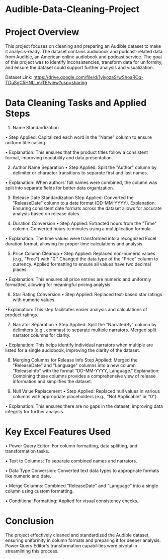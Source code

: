 # Audible-Data-Cleaning-Project

# Project Overview
This project focuses on cleaning and preparing an Audible dataset to make it analysis-ready. The dataset contains audiobook and podcast-related data from Audible, an American online audiobook and podcast service. The goal of this project was to identify inconsistencies, transform data for uniformity, and ensure the dataset could support further analysis and visualization.

Dataset Link: https://drive.google.com/file/d/1yjyozaSrwShoaROq-TDuSgC5HNLLmrTE/view?usp=sharing

# Data Cleaning Tasks and Applied Steps
1. Name Standardization

&#8226; Step Applied: Capitalized each word in the "Name" column to ensure uniform title casing.

&#8226; Explanation: This ensures that the product titles follow a consistent format, improving readability and data presentation.

2. Author Name Separation
&#8226; Step Applied: Split the "Author" column by delimiter or character transitions to separate first and last names.

&#8226; Explanation: When authors’ full names were combined, the column was split into separate fields for better data organization.

3. Release Date Standardization
Step Applied: Converted the "ReleaseDate" column to a date format (DD-MM-YYYY).
Explanation: Ensuring consistent date formats across the dataset allows for accurate analysis based on release dates.

4. Duration Conversion
&#8226; Step Applied:
Extracted hours from the "Time" column.
Converted hours to minutes using a multiplication formula.

&#8226; Explanation: The time values were transformed into a recognized Excel duration format, allowing for proper time calculations and analysis.

5. Price Column Cleanup
&#8226; Step Applied:
Replaced non-numeric values (e.g., "Free") with "0."
Changed the data type of the "Price" column to currency.
Applied formatting to ensure all values have two decimal places.

&#8226; Explanation: This ensures all price entries are numeric and uniformly formatted, allowing for meaningful pricing analysis.

6. Star Rating Conversion
&#8226; Step Applied: Replaced text-based star ratings with numeric values.

&#8226;Explanation: This step facilitates easier analysis and calculations of product ratings.

7. Narrator Separation
&#8226; Step Applied:
Split the "NarratedBy" column by delimiters (e.g., commas) to separate multiple narrators.
Merged split narrator columns for clarity.

&#8226; Explanation: This helps identify individual narrators when multiple are listed for a single audiobook, improving the clarity of the dataset.

8. Merging Columns for Release Info
Step Applied: Merged the "ReleaseDate" and "Language" columns into a new column "ReleaseInfo" with the format "DD-MM-YYYY, Language."
Explanation: Combining these columns provides a comprehensive view of release information and simplifies the dataset.

9. Null Value Replacement
&#8226; Step Applied:
Replaced null values in various columns with appropriate placeholders (e.g., "Not Applicable" or "0").

&#8226; Explanation: This ensures there are no gaps in the dataset, improving data integrity for further analysis.

# Key Excel Features Used
&#8226; Power Query Editor: For column formatting, data splitting, and transformation tasks.

&#8226; Text to Columns: To separate combined names and narrators.

&#8226; Data Type Conversion: Converted text data types to appropriate formats like numeric and date.

&#8226; Merge Columns: Combined "ReleaseDate" and "Language" into a single column using custom formatting.

&#8226; Conditional Formatting: Applied for visual consistency checks.

# Conclusion
The project effectively cleaned and standardized the Audible dataset, ensuring uniformity in column formats and preparing it for deeper analysis. Power Query Editor's transformation capabilities were pivotal in streamlining this process.
